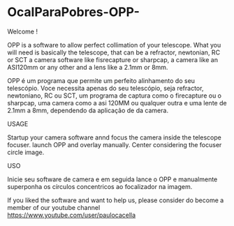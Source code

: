 # OcalParaPobres-OPP-

Welcome !

OPP is a software to allow perfect collimation of your telescope. What you will need is basically the telescope, that can be a refractor, newtonian, RC or SCT a camera software like fisrecapture or sharpcap, a camera like an ASI120mm or any other and a lens like a 2.1mm or 8mm.

OPP é um programa que permite um perfeito alinhamento do seu telescópio. Voce necessita apenas do seu telescópio, seja refractor, newtoniano, RC ou SCT, um programa de captura como o firecapture ou o sharpcap, uma camera como a asi 120MM ou qualquer outra e uma lente de 2.1mm a 8mm, dependendo da aplicação de da camera.


USAGE

Startup your camera software annd focus the camera inside the telescope focuser. launch OPP and overlay manually. Center considering the focuser circle image.

USO

Inicie seu software de camera e em seguida lance o OPP e manualmente superponha os círculos concentricos ao focalizador na imagem.


If you liked the software and want to help us, please consider do become a member of our youtube channel https://www.youtube.com/user/paulocacella
